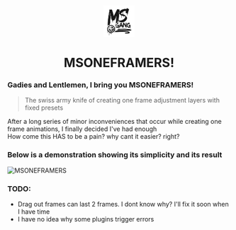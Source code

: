 <p align="center">
  <img width="70" height="70" src="https://github.com/s2kshare/MSONEFRAMERS/blob/main/img/MSGANGdark.png" />
</p>

<h1 align="center">MSONEFRAMERS!</h1>

### Gadies and Lentlemen, I bring you MSONEFRAMERS!
> The swiss army knife of creating one frame adjustment layers with fixed presets

After a long series of minor inconveniences that occur while creating one frame animations, I finally decided I've had enough  
How come this HAS to be a pain? why cant it easier? right?

### Below is a demonstration showing its simplicity and its result

![MSONEFRAMERS](https://github.com/s2kshare/MSONEFRAMERS/assets/118658527/821ff936-90c2-4eb6-b4cb-c1459e3ae8ff)

### TODO:
* Drag out frames can last 2 frames. I dont know why? I'll fix it soon when I have time
* I have no idea why some plugins trigger errors
